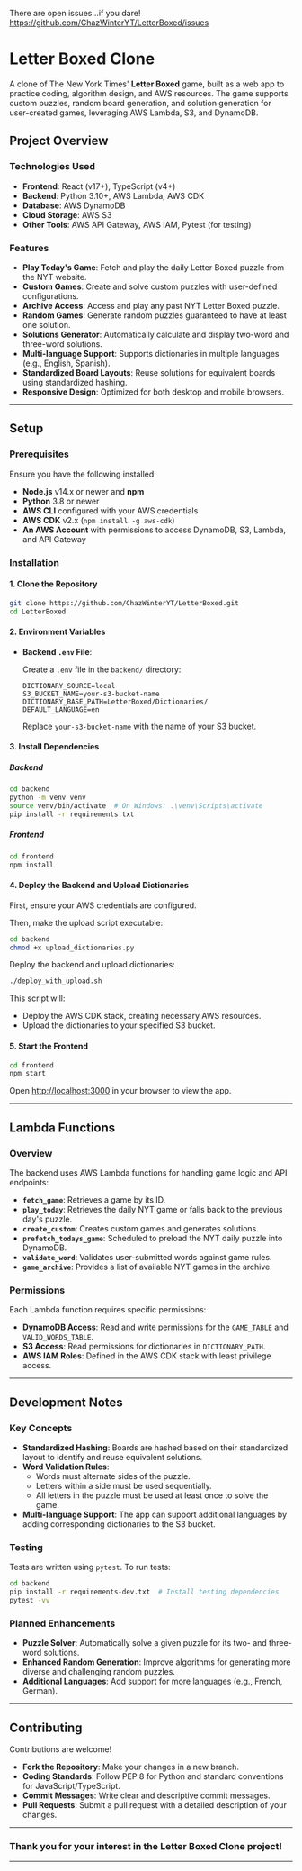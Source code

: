 There are open issues...if you dare!
https://github.com/ChazWinterYT/LetterBoxed/issues

# Letter Boxed Clone

A clone of The New York Times' **Letter Boxed** game, built as a web app to practice coding, algorithm design, and AWS resources. The game supports custom puzzles, random board generation, and solution generation for user-created games, leveraging AWS Lambda, S3, and DynamoDB.

## Project Overview

### Technologies Used

- **Frontend**: React (v17+), TypeScript (v4+)
- **Backend**: Python 3.10+, AWS Lambda, AWS CDK
- **Database**: AWS DynamoDB
- **Cloud Storage**: AWS S3
- **Other Tools**: AWS API Gateway, AWS IAM, Pytest (for testing)

### Features

- **Play Today's Game**: Fetch and play the daily Letter Boxed puzzle from the NYT website.
- **Custom Games**: Create and solve custom puzzles with user-defined configurations.
- **Archive Access**: Access and play any past NYT Letter Boxed puzzle.
- **Random Games**: Generate random puzzles guaranteed to have at least one solution.
- **Solutions Generator**: Automatically calculate and display two-word and three-word solutions.
- **Multi-language Support**: Supports dictionaries in multiple languages (e.g., English, Spanish).
- **Standardized Board Layouts**: Reuse solutions for equivalent boards using standardized hashing.
- **Responsive Design**: Optimized for both desktop and mobile browsers.

---

## Setup

### Prerequisites

Ensure you have the following installed:

- **Node.js** v14.x or newer and **npm**
- **Python** 3.8 or newer
- **AWS CLI** configured with your AWS credentials
- **AWS CDK** v2.x (`npm install -g aws-cdk`)
- **An AWS Account** with permissions to access DynamoDB, S3, Lambda, and API Gateway

### Installation

#### 1. Clone the Repository

```bash
git clone https://github.com/ChazWinterYT/LetterBoxed.git
cd LetterBoxed
```

#### 2. Environment Variables

- **Backend `.env` File**:

  Create a `.env` file in the `backend/` directory:

  ```plaintext
  DICTIONARY_SOURCE=local
  S3_BUCKET_NAME=your-s3-bucket-name
  DICTIONARY_BASE_PATH=LetterBoxed/Dictionaries/
  DEFAULT_LANGUAGE=en
  ```

  Replace `your-s3-bucket-name` with the name of your S3 bucket.

#### 3. Install Dependencies

##### Backend

```bash
cd backend
python -m venv venv
source venv/bin/activate  # On Windows: .\venv\Scripts\activate
pip install -r requirements.txt
```

##### Frontend

```bash
cd frontend
npm install
```

#### 4. Deploy the Backend and Upload Dictionaries

First, ensure your AWS credentials are configured.

Then, make the upload script executable:

```bash
cd backend
chmod +x upload_dictionaries.py
```

Deploy the backend and upload dictionaries:

```bash
./deploy_with_upload.sh
```

This script will:

- Deploy the AWS CDK stack, creating necessary AWS resources.
- Upload the dictionaries to your specified S3 bucket.

#### 5. Start the Frontend

```bash
cd frontend
npm start
```

Open [http://localhost:3000](http://localhost:3000) in your browser to view the app.

---

## Lambda Functions

### Overview

The backend uses AWS Lambda functions for handling game logic and API endpoints:

- **`fetch_game`**: Retrieves a game by its ID.
- **`play_today`**: Retrieves the daily NYT game or falls back to the previous day's puzzle.
- **`create_custom`**: Creates custom games and generates solutions.
- **`prefetch_todays_game`**: Scheduled to preload the NYT daily puzzle into DynamoDB.
- **`validate_word`**: Validates user-submitted words against game rules.
- **`game_archive`**: Provides a list of available NYT games in the archive.

### Permissions

Each Lambda function requires specific permissions:

- **DynamoDB Access**: Read and write permissions for the `GAME_TABLE` and `VALID_WORDS_TABLE`.
- **S3 Access**: Read permissions for dictionaries in `DICTIONARY_PATH`.
- **AWS IAM Roles**: Defined in the AWS CDK stack with least privilege access.

---

## Development Notes

### Key Concepts

- **Standardized Hashing**: Boards are hashed based on their standardized layout to identify and reuse equivalent solutions.
- **Word Validation Rules**:
  - Words must alternate sides of the puzzle.
  - Letters within a side must be used sequentially.
  - All letters in the puzzle must be used at least once to solve the game.
- **Multi-language Support**: The app can support additional languages by adding corresponding dictionaries to the S3 bucket.

### Testing

Tests are written using `pytest`. To run tests:

```bash
cd backend
pip install -r requirements-dev.txt  # Install testing dependencies
pytest -vv
```

### Planned Enhancements

- **Puzzle Solver**: Automatically solve a given puzzle for its two- and three-word solutions.
- **Enhanced Random Generation**: Improve algorithms for generating more diverse and challenging random puzzles.
- **Additional Languages**: Add support for more languages (e.g., French, German).

---

## Contributing

Contributions are welcome!

- **Fork the Repository**: Make your changes in a new branch.
- **Coding Standards**: Follow PEP 8 for Python and standard conventions for JavaScript/TypeScript.
- **Commit Messages**: Write clear and descriptive commit messages.
- **Pull Requests**: Submit a pull request with a detailed description of your changes.

---

### **Thank you for your interest in the Letter Boxed Clone project!**

---

